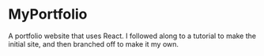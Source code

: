 # MyPortfolio
 A portfolio website that uses React. I followed along to a tutorial to make the initial site, and then branched off to make it my own.

